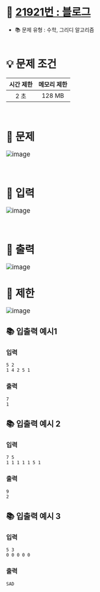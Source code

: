 # 📕 [ 21921번 : 블로그 ](https://www.acmicpc.net/problem/21921)
- 📚 문제 유형 : 수학, 그리디 알고리즘
  <br/><br/>

# 💡 문제 조건

|시간 제한|메모리 제한|
|:------:|:---:|
|2 초|128 MB|
<br/>

# 📕 문제
<div style="font-size: 17px">

![image](https://user-images.githubusercontent.com/48740872/156956266-10f120bd-eaa8-4be2-b009-e93cb6fa287d.png)

</div>
<br/>

# 📢 입력
<div style="font-size: 17px">

![image](https://user-images.githubusercontent.com/48740872/156956365-aec8e4ca-17cc-4f0c-8ca0-a4d4d93beea6.png)

</div>
<br/>

# 📢 출력
<div style="font-size: 17px">

![image](https://user-images.githubusercontent.com/48740872/156956411-834bd4f2-208e-4a77-954f-a6c8976225ba.png)

</div>

# 📢 제한
<div style="font-size: 17px">

![image](https://user-images.githubusercontent.com/48740872/156956467-a3ad382c-c624-4c5e-b3b7-8b375397d34e.png)

</div>

## 📚 입출력 예시1
### 입력 
    5 2
    1 4 2 5 1
### 출력
    7
    1

## 📚 입출력 예시 2

### 입력
    7 5
    1 1 1 1 1 5 1
### 출력
    9
    2

## 📚 입출력 예시 3

### 입력
    5 3
    0 0 0 0 0
### 출력
    SAD
